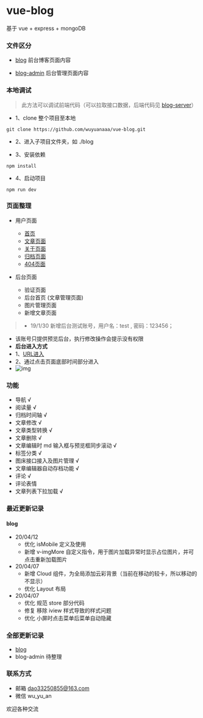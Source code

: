 # vue-blog

 基于 vue + express + mongoDB
 
### 文件区分

- [blog](https://github.com/wuyuanaaa/vue-blog/tree/master/blog) 前台博客页面内容

- [blog-admin](https://github.com/wuyuanaaa/vue-blog/tree/master/blog-admin) 后台管理页面内容

### 本地调试

> 此方法可以调试前端代码（可以拉取接口数据，后端代码见 [blog-server](https://github.com/wuyuanaaa/blog-server)）
 
 - 1、clone 整个项目至本地
 ```
 git clone https://github.com/wuyuanaaa/vue-blog.git
 ```
 - 2、进入子项目文件夹，如 ./blog

 - 3、安装依赖
 ```
 npm install
 ```
 
 - 4、启动项目
 ```
 npm run dev
 ```


### 页面整理

- 用户页面
  - [首页](https://blog.yuanaaa.top)
  - [文章页面](https://blog.yuanaaa.top/user/article/5c4867bda955881f515f11a4)
  - [关于页面](https://blog.yuanaaa.top/user/about)
  - [归档页面](https://blog.yuanaaa.top/user/archived)
  - [404页面](https://blog.yuanaaa.top/aa)


- 后台页面
  - 验证页面
  - 后台首页 (文章管理页面)
  - 图片管理页面
  - 新增文章页面

> - 19/1/30 新增后台测试账号，用户名：test , 密码：123456；
- 该账号只提供预览后台，执行修改操作会提示没有权限
- __后台进入方式__
 - 1、[URL进入](https://admin.yuanaaa.top)
 - 2、通过点击页面底部时间部分进入
 - ![img](https://i.loli.net/2019/04/19/5cb9d548edd0d.png)


### 功能

- 导航 √
- 阅读量 √
- 归档时间轴 √
- 文章修改 √
- 文章类型转换 √
- 文章删除 √
- 文章编辑时 md 输入框与预览框同步滚动 √
- 标签分类 √
- 图床接口接入及图片管理 √
- 文章编辑器自动存档功能 √
- 评论 √
- 评论表情
- 文章列表下拉加载 √

### 最近更新记录

#### blog

- 20/04/12
   - 优化 isMobile 定义及使用
   - 新增 v-imgMore 自定义指令，用于图片加载异常时显示占位图片，并可点击重新加载图片
- 20/04/07
   - 新增 Cloud 组件，为全局添加云彩背景（当前在移动的较卡，所以移动的不显示）
   - 优化 Layout 布局
- 20/04/07
   - 优化 规范 store 部分代码
   - 修复 移除 iview 样式导致的样式问题
   - 优化 小屏时点击菜单后菜单自动隐藏

### 全部更新记录

- [blog](https://github.com/wuyuanaaa/vue-blog/blob/master/blog/README.md) 
- blog-admin 待整理

### 联系方式

- 邮箱 dao33250855@163.com
- 微信 wu_yu_an

欢迎各种交流
